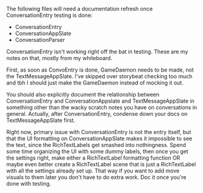 The following files will need a documentation refresh once ConversationEntry testing is done:
- ConversationEntry
- ConversationAppSlate
- ConversationParser

ConversationEntry isn't working right off the bat in testing. These are my notes on that, mostly from my whiteboard.

First, as soon as ConvoEntry is done, GameDaemon needs to be made, not the TextMessageAppSlate. I've skipped over storybeat checking too much and tbh I should just make the GameDaemon instead of mocking it out.

You should also explicitly document the relationship between ConversationEntry and ConversationAppslate and TextMessageAppSlate in something other than the wacky scratch notes you have on conversations in general. Actually, after ConversationEntry, condense down your docs on TextMessageAppSlate first.

Right now, primary issue with ConversationEntry is not the entry itself, but that the UI formatting on ConversationAppSlate makes it impossible to see the text, since the RichTextLabels get smashed into nothingness. Spend some time organizing the UI with some dummy labels, then once you get the settings right, make either a RichTextLabel formatting function OR maybe even better create a RichTextLabel scene that is just a RichTextLabel with all the settings already set up. That way if you want to add move visuals to them later you don't have to do extra work. Doc it once you're done with testing.